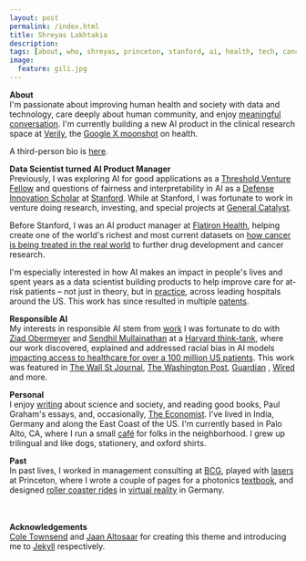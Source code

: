 ```yaml
---
layout: post
permalink: /index.html
title: Shreyas Lakhtakia
description:
tags: [about, who, shreyas, princeton, stanford, ai, health, tech, cancer, society, datascience, technology, ml, flatiron]
image:
  feature: gili.jpg
---
```

<!-- 
**<center>Pronounced Sh-ray-us Luckh-tuck-ia</center>**
 -->

**About** <br>
I'm passionate about improving human health and society with data and technology, care deeply about human community, and enjoy [meaningful conversation](https://sfstandard.com/2024/03/15/stanford-university-protests-debate/). I'm currently building a new AI product in the clinical research space at [Verily](https://verily.com), the [Google X moonshot](https://x.company/projects/verily/) on health. 

A third-person bio is [here](https://www.lakhtak.io/about).

**Data Scientist turned AI Product Manager** <br>
Previously, I was exploring AI for good applications as a [Threshold Venture Fellow](https://stvp.stanford.edu/tvf#Current-Cohort) and questions of fairness and interpretability in AI  as a [Defense Innovation Scholar](https://gordianknot.stanford.edu/people/shreyas-lakhtakia) at [Stanford](https://msande.stanford.edu/). While at Stanford, I was fortunate to work in venture doing research, investing, and special projects at [General Catalyst](https://generalcatalyst.com).

Before Stanford, I was an AI product manager at [Flatiron Health](https://www.flatiron.com/), helping create one of the world's richest and most current datasets on [how cancer is being treated in the real world](https://flatiron.com/resources/using-machine-learning-to-reimagine-the-infrastructure-of-cancer-care) to further drug development and cancer research.

I'm especially interested in how AI makes an impact in people's lives and spent years as a data scientist building products to help improve care for at-risk patients – not just in theory, but in [practice](http://healthcommunity.nature.com/posts/ml-signal), across leading hospitals around the US. This work has since resulted in multiple [patents](https://patents.google.com/patent/WO2021188172A1/en?inventor=shreyas+lakhtakia&oq=shreyas+lakhtakia).

**Responsible AI** <br>
My interests in responsible AI stem from [work](https://www.wsj.com/articles/researchers-find-racial-bias-in-hospital-algorithm-11571941096) I was fortunate to do with [Ziad Obermeyer](https://time.com/collection/time100-ai/6308242/dr-ziad-obermeyer/) and [Sendhil Mullainathan](https://www.chicagobooth.edu/faculty/directory/m/sendhil-mullainathan) at a [Harvard think-tank](http://www.labsysmed.org), where our work discovered, explained and addressed racial bias in AI models [ impacting access to healthcare for over a 100 million US patients](https://www.washingtonpost.com/health/2019/10/24/racial-bias-medical-algorithm-favors-white-patients-over-sicker-black-patients/). This work was featured in [The Wall St Journal](https://www.wsj.com/articles/researchers-find-racial-bias-in-hospital-algorithm-11571941096), [The Washington Post](https://www.washingtonpost.com/health/2019/10/24/racial-bias-medical-algorithm-favors-white-patients-over-sicker-black-patients/), [Guardian](https://www.theguardian.com/society/2019/oct/25/healthcare-algorithm-racial-biases-optum) , [Wired](https://www.wired.com/story/how-algorithm-favored-whites-over-blacks-health-care/) and more.

**Personal** <br>
I enjoy [writing](https://www.lakhtak.io/articles/) about science and society, and reading good books, Paul Graham's essays, and, occasionally, [The Economist](https://www.economist.com). I've lived in India, Germany and along the East Coast of the US. I'm currently based in Palo Alto, CA, where I run a small [café](https://stanforddaily.com/2022/04/20/a-graduate-students-grand-cafe-experiment/) for folks in the neighborhood. I grew up trilingual and like dogs, stationery, and oxford shirts. 


**Past** <br>
In past lives, I worked in management consulting at [BCG](https://www.bcg.com/), played with [lasers](https://ee.princeton.edu/) at Princeton, where I wrote a couple of pages for a photonics [textbook](https://www.amazon.com/Neuromorphic-Photonics-Paul-R-Prucnal/dp/1498725228), and designed [roller coaster rides](https://drive.google.com/file/d/0BzFqeouFB7n1VHphTF9URmxRUkE/view?usp=sharing&resourcekey=0-KRpTQc8Cuvw4YZnX895jWA) in [virtual reality](https://de.wikipedia.org/wiki/Robocoaster) in Germany.


<br><br>
**Acknowledgements**<br>
[Cole Townsend](http://twnsnd.co/) and [Jaan Altosaar](https://jaan.io/about/) for creating this theme and introducing me to [Jekyll](https://jekyllrb.com/) respectively.
<br><br>